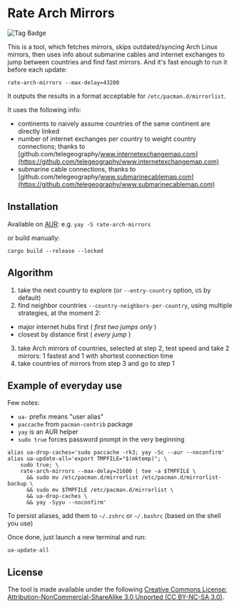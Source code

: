 # Rate Arch Mirrors

![Tag Badge](https://img.shields.io/github/tag/westandskif/rate-arch-mirrors.svg)

This is a tool, which fetches mirrors, skips outdated/syncing Arch Linux mirrors, then uses info about submarine cables and internet exchanges to jump between countries and find fast mirrors. And it's fast enough to run it before each update:

```
rate-arch-mirrors --max-delay=43200
```

It outputs the results in a format acceptable for `/etc/pacman.d/mirrorlist`.

It uses the following info:

- continents to naively assume countries of the same continent are directly linked
- number of internet exchanges per country to weight country connections; thanks to [github.com/telegeography/www.internetexchangemap.com](https://github.com/telegeography/www.internetexchangemap.com)
- submarine cable connections, thanks to [github.com/telegeography/www.submarinecablemap.com](https://github.com/telegeography/www.submarinecablemap.com)

## Installation

Available on [AUR](https://aur.archlinux.org/packages/rate-arch-mirrors/): e.g. `yay -S rate-arch-mirrors`

or build manually:

```
cargo build --release --locked
```

## Algorithm

1. take the next country to explore (or `--entry-country` option, `US` by default)
2. find neighbor countries `--country-neighbors-per-country`, using multiple strategies, at the moment 2:

- major internet hubs first ( _first two jumps only_ )
- closest by distance first ( _every jump_ )

3. take Arch mirrors of countries, selected at step 2, test speed and take 2 mirrors: 1 fastest and 1 with shortest connection time
4. take countries of mirrors from step 3 and go to step 1

## Example of everyday use
Few notes:
- `ua-` prefix means "user alias"
- `paccache` from `pacman-contrib` package
- `yay` is an AUR helper
- `sudo true` forces password prompt in the very beginning


```
alias ua-drop-caches='sudo paccache -rk3; yay -Sc --aur --noconfirm'
alias ua-update-all='export TMPFILE="$(mktemp)"; \
	sudo true; \
	rate-arch-mirrors --max-delay=21600 | tee -a $TMPFILE \
	  && sudo mv /etc/pacman.d/mirrorlist /etc/pacman.d/mirrorlist-backup \
	  && sudo mv $TMPFILE /etc/pacman.d/mirrorlist \
	  && ua-drop-caches \
	  && yay -Syyu --noconfirm'
```
To persist aliases, add them to `~/.zshrc` or `~/.bashrc` (based on the shell you use)

Once done, just launch a new terminal and run:
```
ua-update-all
```

## License

The tool is made available under the following
[Creative Commons License: Attribution-NonCommercial-ShareAlike 3.0 Unported (CC BY-NC-SA 3.0)](https://creativecommons.org/licenses/by-nc-sa/3.0/).
